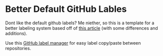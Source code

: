 # Better Default GitHub Lables
Dont like the default github labels? Me niether, so this is a template for a better labeling system based off of [this article](https://medium.com/@dave_lunny/sane-github-labels-c5d2e6004b63) (with some differences and additions).

Use this [GitHub label manager](http://www.dorukdestan.com/github-label-manager/) for easy label copy/paste between repositories.
